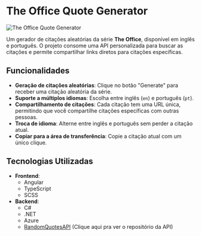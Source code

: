 # The Office Quote Generator

![The Office Quote Generator](assets/office-quote-generator.png) <!-- Adicione uma imagem do projeto aqui -->

Um gerador de citações aleatórias da série **The Office**, disponível em inglês e português. O projeto consome uma API personalizada para buscar as citações e permite compartilhar links diretos para citações específicas.

## Funcionalidades

- **Geração de citações aleatórias**: Clique no botão "Generate" para receber uma citação aleatória da série.
- **Suporte a múltiplos idiomas**: Escolha entre inglês (`en`) e português (`pt`).
- **Compartilhamento de citações**: Cada citação tem uma URL única, permitindo que você compartilhe citações específicas com outras pessoas.
- **Troca de idioma**: Alterne entre inglês e português sem perder a citação atual.
- **Copiar para a área de transferência**: Copie a citação atual com um único clique.

## Tecnologias Utilizadas

- **Frontend**:
  - Angular
  - TypeScript
  - SCSS
- **Backend**:
  - C#
  - .NET
  - Azure
  - [RandomQuotesAPI](https://github.com/eduardovscruuz/RandomQuotesAPI) (Clique aqui pra ver o repositório da API)
